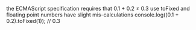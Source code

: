 the ECMAScript specification requires that 0.1 + 0.2 ≠ 0.3
use toFixed and floating point numbers have slight mis-calculations
console.log((0.1 + 0.2).toFixed(1)); // 0.3
